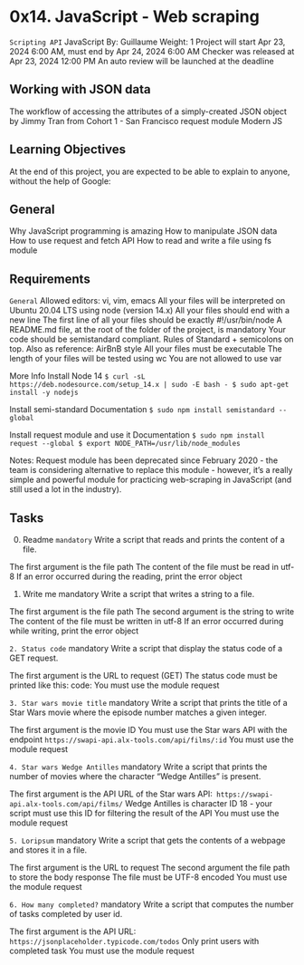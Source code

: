 # 0x14. JavaScript - Web scraping
`Scripting
API`
JavaScript
 By: Guillaume
 Weight: 1
 Project will start Apr 23, 2024 6:00 AM, must end by Apr 24, 2024 6:00 AM
 Checker was released at Apr 23, 2024 12:00 PM
 An auto review will be launched at the deadline

## Working with JSON data
The workflow of accessing the attributes of a simply-created JSON object by Jimmy Tran from Cohort 1 - San Francisco
request module
Modern JS

## Learning Objectives
At the end of this project, you are expected to be able to explain to anyone, without the help of Google:

## General
Why JavaScript programming is amazing
How to manipulate JSON data
How to use request and fetch API
How to read and write a file using fs module

## Requirements
`General`
Allowed editors: vi, vim, emacs
All your files will be interpreted on Ubuntu 20.04 LTS using node (version 14.x)
All your files should end with a new line
The first line of all your files should be exactly #!/usr/bin/node
A README.md file, at the root of the folder of the project, is mandatory
Your code should be semistandard compliant. Rules of Standard + semicolons on top. Also as reference: AirBnB style
All your files must be executable
The length of your files will be tested using wc
You are not allowed to use var

More Info
Install Node 14
`$ curl -sL https://deb.nodesource.com/setup_14.x | sudo -E bash -
$ sudo apt-get install -y nodejs`

Install semi-standard
Documentation
`$ sudo npm install semistandard --global`

Install request module and use it
Documentation
`$ sudo npm install request --global
$ export NODE_PATH=/usr/lib/node_modules`

Notes: Request module has been deprecated since February 2020 - the team is considering alternative to replace this module - however, it’s a really simple and powerful module for practicing web-scraping in JavaScript (and still used a lot in the industry).

## Tasks
0. Readme
`mandatory`
 Write a script that reads and prints the content of a file.

The first argument is the file path
The content of the file must be read in utf-8
If an error occurred during the reading, print the error object

1. Write me
mandatory
Write a script that writes a string to a file.

The first argument is the file path
The second argument is the string to write
The content of the file must be written in utf-8
If an error occurred during while writing, print the error object

`2. Status code`
 mandatory
 Write a script that display the status code of a GET request.

 The first argument is the URL to request (GET)
 The status code must be printed like this: code: <status code>
 You must use the module request

`3. Star wars movie title`
 mandatory
  Write a script that prints the title of a Star Wars movie where the episode number matches a given integer.

  The first argument is the movie ID
  You must use the Star wars API with the endpoint `https://swapi-api.alx-tools.com/api/films/:id`
  You must use the module request

`4. Star wars Wedge Antilles`
 mandatory
 Write a script that prints the number of movies where the character “Wedge Antilles” is present.

 The first argument is the API URL of the Star wars API:` https://swapi-api.alx-tools.com/api/films/`
 Wedge Antilles is character ID 18 - your script must use this ID for filtering the result of the API
 You must use the module request

`5. Loripsum`
 mandatory
 Write a script that gets the contents of a webpage and stores it in a file.

 The first argument is the URL to request
 The second argument the file path to store the body response
 The file must be UTF-8 encoded
 You must use the module request

`6. How many completed?`
 mandatory
 Write a script that computes the number of tasks completed by user id.

 The first argument is the API URL: `https://jsonplaceholder.typicode.com/todos`
 Only print users with completed task
 You must use the module request

